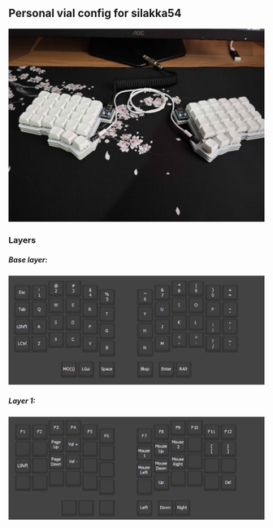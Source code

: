 ## Personal vial config for silakka54
![Keyboard](./images/kbd.png)

### Layers
##### Base layer:
![Base Layer](./images/base_layer.png)

##### Layer 1:
![Layer 1](./images/layer_1.png)
